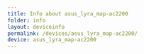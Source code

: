 ```yaml
---
title: Info about asus_lyra_map-ac2200
folder: info
layout: deviceinfo
permalink: /devices/asus_lyra_map-ac2200/
device: asus_lyra_map-ac2200
---
```

